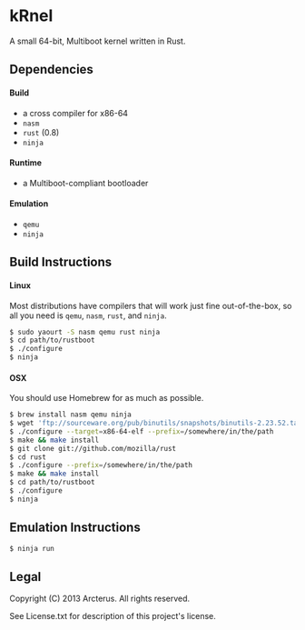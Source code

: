# kRnel #

A small 64-bit, Multiboot kernel written in Rust.

## Dependencies ##
#### Build ####
* a cross compiler for x86-64
* `nasm`
* `rust` (0.8)
* `ninja`

#### Runtime ####
* a Multiboot-compliant bootloader

#### Emulation ####
* `qemu`
* `ninja`

## Build Instructions ##

#### Linux ####
Most distributions have compilers that will work just fine out-of-the-box, so all you need is `qemu`, `nasm`, `rust`, and `ninja`.

```bash
$ sudo yaourt -S nasm qemu rust ninja
$ cd path/to/rustboot
$ ./configure
$ ninja
```

#### OSX ####
You should use Homebrew for as much as possible.

```bash
$ brew install nasm qemu ninja
$ wget 'ftp://sourceware.org/pub/binutils/snapshots/binutils-2.23.52.tar.bz2'
$ ./configure --target=x86-64-elf --prefix=/somewhere/in/the/path
$ make && make install
$ git clone git://github.com/mozilla/rust
$ cd rust
$ ./configure --prefix=/somewhere/in/the/path
$ make && make install
$ cd path/to/rustboot
$ ./configure
$ ninja
```

## Emulation Instructions ##
```bash
$ ninja run
```

## Legal ##
Copyright (C) 2013 Arcterus.
All rights reserved.

See License.txt for description of this project's license.
